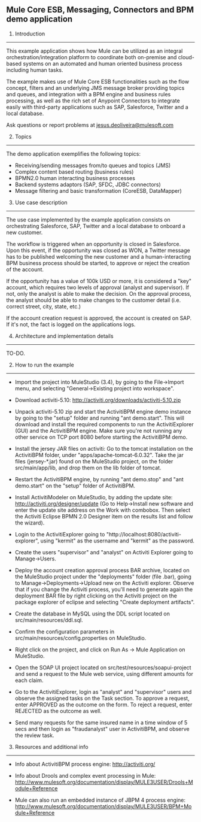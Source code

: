 Mule Core ESB, Messaging, Connectors and BPM demo application
-------------------------------------------------------------

1. Introduction
---------------

This example application shows how Mule can be utilized as an integral
orchestration/integration platform to coordinate both on-premise and cloud-based
systems on an automated and human oriented business process including human
tasks.

The example makes use of Mule Core ESB functionalities such as the flow concept,
filters and an underlying JMS message broker providing topics and queues, and
integration with a BPM engine and business rules processing, as well as the rich
set of Anypoint Connectors to integrate easily with third-party applications
such as SAP, Salesforce, Twitter and a local database.

Ask questions or report problems at <jesus.deoliveira@mulesoft.com>


2. Topics
---------

The demo application exemplifies the following topics:

* Receiving/sending messages from/to queues and topics (JMS)
* Complex content based routing (business rules)
* BPMN2.0 human interacting business processes 
* Backend systems adaptors (SAP, SFDC, JDBC connectors)
* Message filtering and basic transformation (CoreESB, DataMapper)


3. Use case description
-----------------------

The use case implemented by the example application consists on orchestrating
Salesforce, SAP, Twitter and a local database to onboard a new customer.

The workflow is triggered when an opportunity is closed in Salesforce. Upon this
event, if the opportunity was closed as WON, a Twitter message has to be
published welcoming the new customer and a human-interacting BPM business
process should be started, to approve or reject the creation of the account.

If the opportunity has a value of 100k USD or more, it is considered a "key"
account, which requires two levels of approval (analyst and supervisor). If not,
only the analyst is able to make the decision. On the approval process, the
analyst should be able to make changes to the customer detail (i.e. correct
street, city, state, etc.)

If the account creation request is approved, the account is created on SAP. If
it's not, the fact is logged on the applications logs.


4. Architecture and implementation details
------------------------------------------

TO-DO.


2. How to run the example 
-------------------------

* Import the project into MuleStudio (3.4), by going to the
  File->Import menu, and selecting "General->Existing project into workspace".

* Download activiti-5.10:
  http://activiti.org/downloads/activiti-5.10.zip

* Unpack activiti-5.10 zip and start the ActivitiBPM engine demo instance by
  going to the "setup" folder and running "ant demo.start". This will
  download and install the required components to run the
  ActivitiExplorer (GUI) and the ActivitiBPM engine. Make sure you're
  not running any other service on TCP port 8080 before starting the
  ActivitiBPM demo.

* Install the jersey JAR files on activiti: Go to the tomcat
  installation on the ActivitiBPM folder, under
  "apps/apache-tomcat-6.0.32". Take the jar files (jersey-*.jar) found on the
  MuleStudio project, on the folder
  src/main/app/lib, and drop them on the lib
  folder of tomcat.

* Restart the ActivitiBPM engine, by running "ant demo.stop" and "ant
  demo.start" on the "setup" folder of ActivitiBPM.

* Install ActivitiModeler on MuleStudio, by adding the
  update site: http://activiti.org/designer/update (Go to Help->Install
  new software and enter the update site address on the Work with
  combobox. Then select the Activiti Eclipse BPMN 2.0 Designer item on
  the results list and follow the wizard).

* Login to the ActivitiExplorer going to
  "http://localhost:8080/activiti-explorer", using "kermit" as the
  username and "kermit" as the password.

* Create the users "supervisor" and "analyst" on
  Activiti Explorer going to Manage->Users.

* Deploy the account creation approval process BAR archive, located on the
  MuleStudio project under the "deployments" folder (file
  .bar), going to Manage->Deployments->Upload new on the
  Activiti explorer. Observe that if you change the Activiti process,
  you'll need to generate again the deployment BAR file by right
  clicking on the Activiti project on the package explorer of eclipse
  and selecting "Create deployment artifacts".

* Create the database in MySQL using the DDL script located on
  src/main/resources/ddl.sql.

* Confirm the configuration parameters in
  src/main/resources/config.properties on MuleStudio.

* Right click on the project, and click on Run As -> Mule Application
  on MuleStudio.

* Open the SOAP UI project located on
  src/test/resources/soapui-project and send a request to the Mule web
  service, using different amounts for each claim.

* Go to the ActivitiExplorer, login as "analyst" and "supervisor"
  users and observe the assigned tasks on the Task section. To approve
  a request, enter APPROVED as the outcome on the form. To reject a
  request, enter REJECTED as the outcome as well.

* Send many requests for the same insured name in a time window of 5
  secs and then login as "fraudanalyst" user in ActivitiBPM, and observe
  the review task.


3. Resources and additional info 
--------------------------------

* Info about ActivitiBPM process engine: http://activiti.org/

* Info about Drools and complex event processing in Mule:
  http://www.mulesoft.org/documentation/display/MULE3USER/Drools+Module+Reference

* Mule can also run an embedded instance of JBPM 4 process engine:
  http://www.mulesoft.org/documentation/display/MULE3USER/BPM+Module+Reference